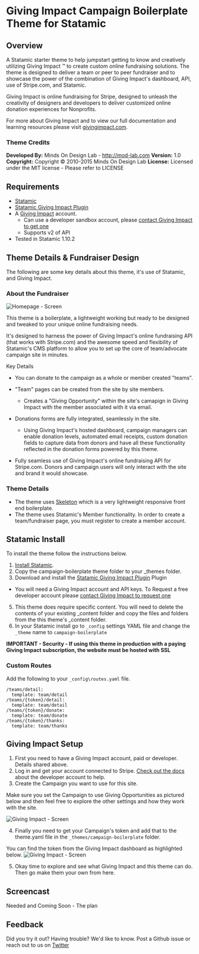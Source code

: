 Giving Impact Campaign Boilerplate Theme for Statamic
=====================================================

## Overview

A Statamic starter theme to help jumpstart getting to know and creatively utilizing Giving Impact &trade; to create custom online fundraising solutions. The theme is designed to deliver a team or peer to peer fundraiser and to showcase the power of the combination of Giving Impact's dashboard, API, use of Stripe.com, and Statamic.

Giving Impact is online fundraising for Stripe, designed to unleash the creativity of designers and developers to deliver customized online donation experiences for Nonprofits.

For more about Giving Impact and to view our full documentation and learning resources please visit [givingimpact.com](http://givingimpact.com).

### Theme Credits

**Developed By:** Minds On Design Lab - http://mod-lab.com
**Version:** 1.0
**Copyright:** Copyright &copy; 2010-2015 Minds On Design Lab
**License:** Licensed under the MIT license - Please refer to LICENSE

## Requirements

* [Statamic](http://statamic.com)
* [Statamic Giving Impact Plugin](https://github.com/Minds-On-Design-Lab/Statamic-Plugin-GivingImpact)
* A [Giving Impact](http://givingimpact.com) account.
    * Can use a developer sandbox account, please [contact Giving Impact to get one](http://givingimpact.com/contact)
    * Supports v2 of API
* Tested in Statamic 1.10.2


## Theme Details & Fundraiser Design

The following are some key details about this theme, it's use of Statamic, and Giving Impact.

### About the Fundraiser

![Homepage - Screen](/readme-imgs/home_w_data.png)

This theme is a boilerplate, a lightweight working but ready to be designed and tweaked to your unique online fundraising needs.

It's designed to harness the power of Giving Impact's online fundraising API (that works with Stripe.com) and the awesome speed and flexibility of Statamic's CMS platform to allow you to set up the core of team/advocate campaign site in minutes.

Key Details

* You can donate to the campaign as a whole or member created "teams".
* "Team" pages can be created from the site by site members.
  * Creates a "Giving Opportunity" within the site's camapign in Giving Impact with the member associated with it via email.
* Donations forms are fully integrated, seamlessly in the site.
  * Using Giving Impact's hosted dashboard, campaign managers can enable donation levels, automated email receipts, custom donation fields to capture data from donors and have all these functionality reflected in the donation forms powered by this theme.

* Fully seamless use of Giving Impact's online fundraising API for Stripe.com. Donors and campaign users will only interact with the site and brand it would showcase.

### Theme Details

* The theme uses [Skeleton](http://getskeleton.com/) which is a very lightweight responsive front end boilerplate.
* The theme uses Statamic's Member functionality. In order to create a team/fundraiser page, you must register to create a member account.

## Statamic Install

To install the theme follow the instructions below.

1. [Install Statamic](http://statamic.com/learn/digging-in/installing).
2. Copy the campaign-boilerplate theme folder to your _themes folder.
3. Download and install the [Statamic Giving Impact Plugin](https://github.com/Minds-On-Design-Lab/Statamic-Plugin-GivingImpact) Plugin
 * You will need a Giving Impact account and API keys. To Request a free developer account please [contact Giving Impact to request one](http://givingimpact.com/contact)
5. This theme does require specific content. You will need to delete the contents of your existing _content folder and copy the files and folders from the this theme's _content folder.
6. In your Statamic install go to `_config` settings YAML file and change the `_theme` name to `campaign-boilerplate`

**IMPORTANT - Security - If using this theme in production with a paying Giving Impact subscription, the website must be hosted with SSL**

### Custom Routes

Add the following to your `_config\routes.yaml` file.

```
/teams/detail:
  template: team/detail
/teams/{token}/detail:
  template: team/detail
/teams/{token}/donate:
  template: team/donate
/teams/{token}/thanks:
  template: team/thanks
```

## Giving Impact Setup

1. First you need to have a Giving Impact account, paid or developer. Details shared above.
2. Log in and get your account connected to Stripe. [Check out the docs](http://givingimpact.com/docs/developer-account) about the developer account to help.
3. Create the Campaign you want to use for this site.

Make sure you set the Campaign to use Giving Opportunities as pictured below and then feel free to explore the other settings and how they work with the site.

![Giving Impact - Screen](/readme-imgs/camp_setup.png)

4. Finally you need to get your Campaign's token and add that to the theme.yaml file in the `_themes/campaign-boilerplate` folder.

You can find the token from the Giving Impact dashboard as highlighted below.
![Giving Impact - Screen](/readme-imgs/token.png)

5. Okay time to explore and see what Giving Impact and this theme can do. Then go make them your own from here.

## Screencast

Needed and Coming Soon - The plan

## Feedback

Did you try it out? Having trouble? We'd like to know. Post a Github issue or reach out to us on [Twitter](https://twitter.com/mindsondesign)
